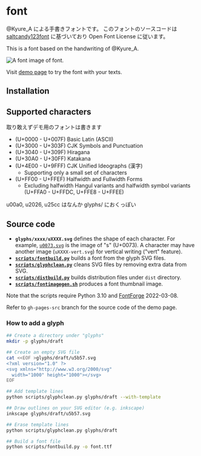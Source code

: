 # font

@Kyure_A による手書きフォントです。
このフォントのソースコードは[saltcandy123font](https://github.com/Kyure-A/saltcandy123font) に基づいており Open Font License に従います。

This is a font based on the handwriting of @Kyure_A.

![A font image of font.](fontimage.png)

Visit [demo page](https://saltcandy123.github.io/saltcandy123font/) to try the font with your texts.

## Installation

<!-- 
- Get fhe font files from [the release page](https://github.com/saltcandy123/saltcandy123font/releases/latest).
- If you use npm, `npm install @saltcandy123/saltcandy123font` ([npm package](https://www.npmjs.com/package/@saltcandy123/saltcandy123font))
-->

## Supported characters
取り敢えずデモ用のフォントは書きます

- (U+0000 - U+007F) Basic Latin (ASCII)
- (U+3000 - U+303F) CJK Symbols and Punctuation
- (U+3040 - U+309F) Hiragana
- (U+30A0 - U+30FF) Katakana
- (U+4E00 - U+9FFF) CJK Unified Ideographs (漢字)
  - Supporting only a small set of characters
- (U+FF00 - U+FFEF) Halfwidth and Fullwidth Forms
  - Excluding halfwidth Hangul variants and halfwidth symbol variants (U+FFA0 - U+FFDC, U+FFE8 - U+FFEE)

u00a0, u2026, u25cc はなんか glyphs/ におくっぽい

## Source code

- **`glyphs/xxxx/uXXXX.svg`** defines the shape of each character. For example, [`u0073.svg`](glyphs/basic-latin/u0073.svg) is the image of "s" (U+0073). A character may have another image (`uXXXX-vert.svg`) for vertical writing ("vert" feature).
- **[`scripts/fontbuild.py`](scripts/fontbuild.py)** builds a font from the glyph SVG files.
- **[`scripts/glyphclean.py`](scripts/glyphclean.py)** cleans SVG files by removing extra data from SVG.
- **[`scripts/distbuild.py`](scripts/distbuild.py)** builds distribution files under `dist` directory.
- **[`scripts/fontimagegen.sh`](scripts/fontimagegen.sh)** produces a font thumbnail image.

Note that the scripts require Python 3.10 and [FontForge](https://fontforge.org/) 2022-03-08.

Refer to `gh-pages-src` branch for the source code of the demo page.

### How to add a glyph

```bash
## Create a directory under "glyphs"
mkdir -p glyphs/draft

## Create an empty SVG file
cat <<EOF >glyphs/draft/u5b57.svg
<?xml version="1.0" ?>
<svg xmlns="http://www.w3.org/2000/svg"
  width="1000" height="1000"></svg>
EOF

## Add template lines
python scripts/glyphclean.py glyphs/draft --with-template

## Draw outlines on your SVG editor (e.g. inkscape)
inkscape glyphs/draft/u5b57.svg

## Erase template lines
python scripts/glyphclean.py glyphs/draft

## Build a font file
python scripts/fontbuild.py -o font.ttf
```
